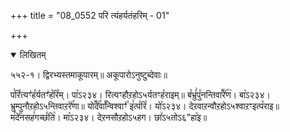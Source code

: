 +++
title = "08_0552 परि त्यंहर्यतंहरिम् - 01"

+++
<details open><summary>लिखितम्</summary>

५५२-१। द्विरभ्यस्तमाकूपारम्॥ अकूपारोऽनुष्टुब्देवाः॥

प꣣रि꣤त्यꣳ꣣ह꣤र्यतꣳ꣣ह꣤रि꣥म्। पा꣡ऽ२३४। रित्यꣳहौऱहोऽ५र्यतꣳह꣤राइम्॥ ब꣤भ्रुं꣣पु꣤नन्तिवा꣣꣯रे꣤꣯ण꣥। बा꣡ऽ२३४। भ्रुम्पुनौऱहोऽ५न्तिवाऱरे꣤꣯णा॥ यो꣣꣯दे꣤꣯वा꣣꣯न्विश्वाꣳ꣤꣯ इ꣣त्प꣤रि꣥। यो꣡ऽ२३४। देऱवाऱन्वौऱहोऽ५श्वाऱꣳइत्प꣤राइ॥ म꣣दे꣤꣯नसह꣣गच्छ꣤ति꣥। मा꣡ऽ२३४। देऱनसौऱहोऽ५हग। छा꣤ऽ५तोऽ६"हा꣥इ॥
</details>
